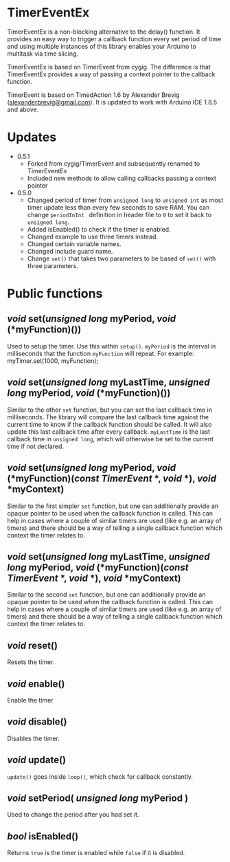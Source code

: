 # TimerEventEx
TimerEventEx is a non-blocking alternative to the delay() function. It provides an easy way to trigger a callback function every set period of time and using multiple instances of this library enables your Arduino to multitask via time slicing.

TimerEventEx is based on TimerEvent from cygig. The difference is that TimerEventEx provides a way of passing a context pointer to the callback function.

TimerEvent is based on TimedAction 1.6 by Alexander Brevig (alexanderbrevig@gmail.com). It is updated to work with Arduino IDE 1.8.5 and above.

# Updates
- 0.5.1
 	- Forked from cygig/TimerEvent and subsequently renamed to TimerEventEx
	- Included new methods to allow calling callbacks passing a context pointer
- 0.5.0
	- Changed period of timer from `unsigned long` to `unsigned int` as most timer update less than every few seconds to save RAM. You can change `periodInInt ` definition in header file to `0` to set it back to `unsigned long`.
	- Added isEnabled() to check if the timer is enabled.
	- Changed example to use three timers instead.
	- Changed certain variable names.
	- Changed include guard name.
	- Change `set()` that takes two parameters to be based of `set()` with three parameters.



# Public functions

## _void_ set(_unsigned long_ myPeriod, _void_ (*myFunction)())
Used to setup the timer. Use this within `setup()`. `myPeriod` is the interval in milliseconds that the function `myFunction` will repeat.
For example: myTimer.set(1000, myFunction);

## _void_ set(_unsigned long_ myLastTime, _unsigned long_ myPeriod, _void_ (*myFunction)())
Similar to the other `set` function, but you can set the last callback time in milliseconds. The library will compare the last callback time against the current time to know if the callback function should be called. It will also update this last callback time after every callback. `myLastTime` is the last callback time in `unsigned long`, which will otherwise be set to the current time if not declared.

## _void_ set(_unsigned long_ myPeriod, _void_ (*myFunction)(_const TimerEvent_ *, _void_ *), _void_ *myContext)
Similar to the first simpler `set` function, but one can additionally provide an opaque pointer to be used when the callback function is called. This can help in cases where a couple of similar timers are used (like e.g. an array of timers) and there should be a way of telling a single callback function which context the timer relates to.

## _void_ set(_unsigned long_ myLastTime, _unsigned long_ myPeriod, _void_ (*myFunction)(_const TimerEvent_ *, _void_ *), _void_ *myContext)
Similar to the second `set` function, but one can additionally provide an opaque pointer to be used when the callback function is called. This can help in cases where a couple of similar timers are used (like e.g. an array of timers) and there should be a way of telling a single callback function which context the timer relates to.

## _void_ reset()
Resets the timer.

## _void_ enable()
Enable the timer

## _void_ disable()
Disables the timer.

## _void_ update()
`update()` goes inside `loop()`, which check for callback constantly.

## _void_ setPeriod( _unsigned long_ myPeriod )
Used to change the period after you had set it.

## _bool_ isEnabled()
Returns `true` is the timer is enabled while `false` if it is disabled.
